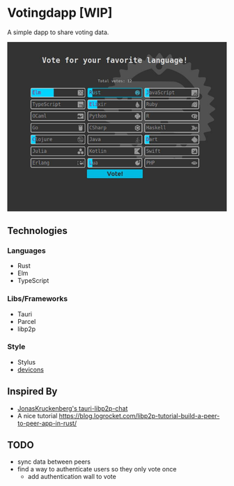 # Votingdapp [WIP]

A simple dapp to share voting data. 

![App Preview](./votingdapp.jpg)


## Technologies


### Languages

- Rust
- Elm
- TypeScript

### Libs/Frameworks

- Tauri
- Parcel
- libp2p

### Style

- Stylus
- [devicons](https://devicon.dev/)


## Inspired By

- [JonasKruckenberg's tauri-libp2p-chat](https://github.com/JonasKruckenberg/tauri-libp2p-chat)
- A nice tutorial https://blog.logrocket.com/libp2p-tutorial-build-a-peer-to-peer-app-in-rust/


## TODO

- sync data between peers
- find a way to authenticate users so they only vote once
    - add authentication wall to vote
